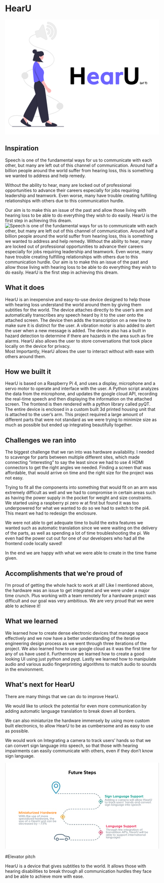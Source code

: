 # HearU
![HearU](https://github.com/Boheng2/HearU/blob/main/HearU-logo.png)

## Inspiration
Speech is one of the fundamental ways for us to communicate with each other, but many are left out of this channel of communication. Around half a billion people around the world suffer from hearing loss, this is something we wanted to address and help remedy.  

Without the ability to hear, many are locked out of professional opportunities to advance their careers especially for jobs requiring leadership and teamwork.  Even worse, many have trouble creating fulfilling relationships with others due to this communication hurdle. 

Our aim is to make this an issue of the past and allow those living with hearing loss to be able to do everything they wish to do easily. 
HearU is the first step in achieving this dream.
![Speech is one of the fundamental ways for us to communicate with each other, but many are left out of this channel of communication. Around half a billion people around the world suffer from hearing loss, this is something we wanted to address and help remedy. Without the ability to hear, many are locked out of professional opportunities to advance their careers especially for jobs requiring leadership and teamwork.  Even worse, many have trouble creating fulfilling relationships with others due to this communication hurdle. Our aim is to make this an issue of the past and allow those living with hearing loss to be able to do everything they wish to do easily. HearU is the first step in achieving this dream.](https://github.com/Boheng2/HearU/blob/main/HearUWhyItMatters.png)

## What it does

HearU is an inexpensive and easy-to-use device designed to help those with hearing loss understand the world around them by giving them subtitles for the world. 
The device attaches directly to the user’s arm and automatically transcribes any speech heard by it to the user onto the attached screen. The device then adds the transcription on a new line to make sure it is distinct for the user. 
A vibration motor is also added to alert the user when a new message is added. The device also has a built in hazard detection to determine if there are hazards in the area such as fire alarms. HearU also allows the user to store conversations that took place locally on the device for privacy.  
Most Importantly, HearU allows the user to interact without with ease with others around them.











## How we built it
HearU is based on a Raspberry Pi 4, and uses a display, microphone and a servo motor to operate and interface with the user. A Python script analyzes the data from the microphone, and updates the google cloud API, recording the real-time speech and then displaying the information on the attached screen. The frontend is then rendered with a python library called pyQT. The entire device is enclosed in a custom built 3d printed housing unit that is attached to the user’s arm.
This project required a large amount of different parts that were not standard as we were trying to minimize size as much as possible but ended up integrating beautifully together.


## Challenges we ran into

The biggest challenge that we ran into was hardware availability. I needed to scavenge for parts between multiple different sites, which made connecting “interesting” to say the least since we had to use 4 HDMI connectors to get the right angles we needed. Finding a screen that was affordable, that would arrive on time and the right size for the project was not easy.  

Trying to fit all the components into something that would fit on an arm was extremely difficult as well and we had to compromise in certain areas such as having the power supply in the pocket for weight and size constraints. We started using a raspberry pi zero w at first but found it was too underpowered for what we wanted to do so we had to switch to the pi4. This meant we had to redesign the enclosure.

We were not able to get adequate time to build the extra features we wanted such as automatic translation since we were waiting on the delivery of the parts, as well as spending a lot of time troubleshooting the pi. We even had the power cut out for one of our developers who had all the frontend code locally saved! 

In the end we are happy with what we were able to create in the time frame given.

## Accomplishments that we're proud of
I’m proud of getting the whole hack to work at all! Like I mentioned above, the hardware was an issue to get integrated and we were under a major time crunch. Plus working with a team remotely for a hardware project was difficult and our goal was very ambitious. 
We are very proud that we were able to achieve it!


## What we learned

We learned how to create dense electronic devices that manage space effectively and we now have a better understanding of the iterative engineering design process as we went through three iterations of the project. We also learned how to use google cloud as it was the first time for any of us have used it. Furthermore we learned how to create a good looking UI using just python and pyqt. Lastly we learned how to manipulate audio and various audio fingerprinting algorithms to match audio to sounds in the environment.


## What's next for HearU


There are many things that we can do to improve HearU.

We would like to unlock the potential for even more communication by adding automatic language translation to break down all borders. 

We can also miniaturize the hardware immensely by using more custom built electronics, to allow HearU to be as cumbersome and as easy to use as possible.



We would work on Integrating a camera to track users’ hands so that we can convert sign language into speech, so that those with hearing impairments can easily communicate with others, even if they don’t know sign language.

![Future Steps](https://github.com/Boheng2/HearU/blob/main/HearUFutureSteps.png)



#Elevator pitch

HearU is a device that gives subtitles to the world. It allows those with hearing disabilities to break through all communication hurdles they face and be able to achieve more with ease. 
